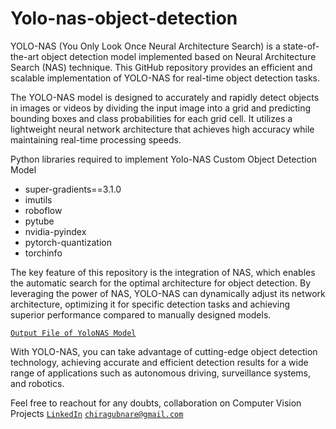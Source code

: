 # Yolo-nas-object-detection
YOLO-NAS (You Only Look Once Neural Architecture Search) is a state-of-the-art object detection model implemented based on Neural Architecture Search (NAS) technique. This GitHub repository provides an efficient and scalable implementation of YOLO-NAS for real-time object detection tasks.

The YOLO-NAS model is designed to accurately and rapidly detect objects in images or videos by dividing the input image into a grid and predicting bounding boxes and class probabilities for each grid cell. It utilizes a lightweight neural network architecture that achieves high accuracy while maintaining real-time processing speeds.

Python libraries required to implement Yolo-NAS Custom Object Detection Model
- super-gradients==3.1.0
- imutils
- roboflow
- pytube
- nvidia-pyindex
- pytorch-quantization
- torchinfo

The key feature of this repository is the integration of NAS, which enables the automatic search for the optimal architecture for object detection. By leveraging the power of NAS, YOLO-NAS can dynamically adjust its network architecture, optimizing it for specific detection tasks and achieving superior performance compared to manually designed models.

[`Output File of YoloNAS Model`](https://drive.google.com/file/d/1ikb7BmYrAGPSgUZhBlaMmUxjM8YHXtlP/view?usp=sharing)

With YOLO-NAS, you can take advantage of cutting-edge object detection technology, achieving accurate and efficient detection results for a wide range of applications such as autonomous driving, surveillance systems, and robotics.

Feel free to reachout for any doubts, collaboration on Computer Vision Projects
[`LinkedIn`](https://www.linkedin.com/in/chiragubnare/)
[`chiragubnare@gmail.com`](mailto:chiragubnare@gmail.com)
